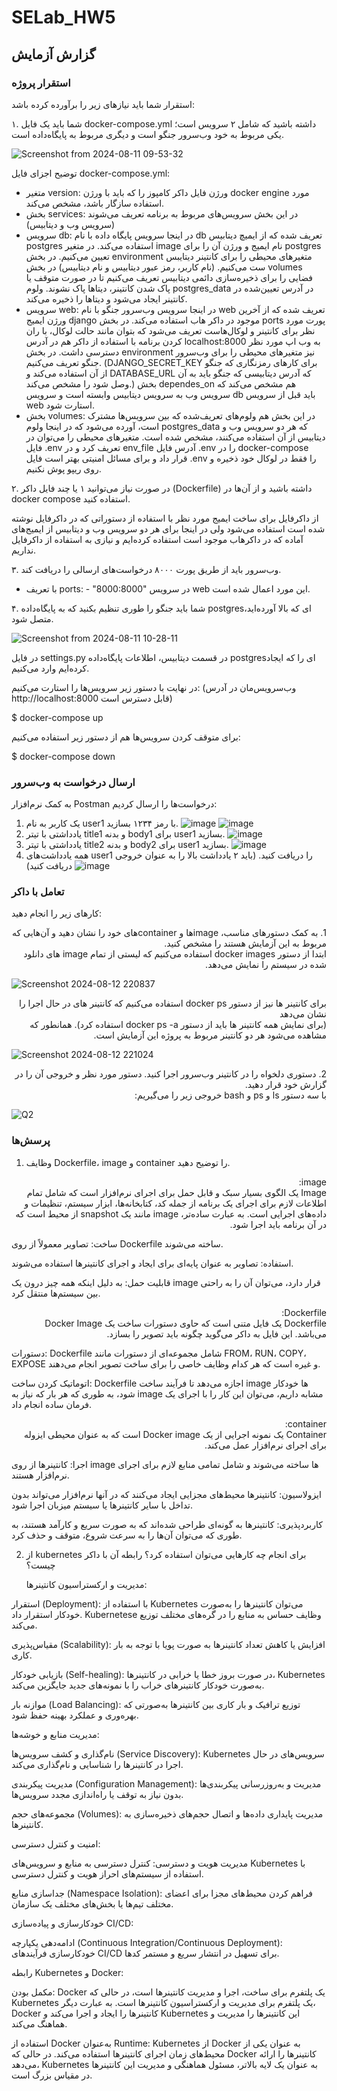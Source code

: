 # SELab_HW5

## گزارش آزمایش

### استقرار پروژه
استقرار شما باید نیازهای زیر را برآورده کرده باشد:

۱. شما باید یک فایل docker-compose.yml داشته باشید که شامل ۲ سرویس است؛ یکی مربوط به خود وب‌سرور جنگو است و دیگری مربوط به پایگاه‌داده است.
   
![Screenshot from 2024-08-11 09-53-32](https://github.com/user-attachments/assets/550794a8-18b6-4e70-b1e5-a6bd285b3c87)

توضیح اجزای فایل docker-compose.yml:
- متغیر version: ورژن فایل داکر کامپوز را که باید با ورژن docker engine مورد استفاده سازگار باشد، مشخص می‌کند.
- بخش services: در این بخش سرویس‌های مربوط به برنامه تعریف می‌شوند (سرویس وب و دیتابیس)
- سرویس db: در اینجا سرویس پایگاه داده با نام db تعریف شده که از ایمیچ دیتابیس postgres استفاده می‌کند. در متغیر image نام ایمیج و ورژن آن را برای postgres تعیین می‌کنیم. در بخش environment متغیرهای محیطی را برای کانتینر دیتایبس ست می‌کنیم. (نام کاربر، رمز عبور دیتابیس و نام دیتابیس) در بخش volumes فضایی را برای ذخیره‌سازی دائمی دیتابیس تعریف می‌کنیم تا در صورت متوقف یا پاک شدن کانتینر، دیتاها پاک نشوند. ولوم postgres_data در آدرس تعیین‌شده در کانتینر ایجاد می‌شود و دیتاها را ذخیره می‌کند.
- سرویس web: در اینجا سرویس وب‌سرور جنگو با نام web تعریف شده که از آخرین ورژن ایمیج django موجود در داکر هاب استفاده می‌کند. در بخش ports پورت مورد نظر برای کانتینر و لوکال‌هاست تعریف می‌شود که بتوان مانند حالت لوکال، با ران کردن برنامه با استفاده از داکر هم در آدرس localhost:8000 به وب اپ مورد نظر دسترسی داشت. در بخش environment نیز متغیرهای محیطی را برای وب‌سرور جنگو تعریف می‌کنیم. (DJANGO_SECRET_KEY برای کارهای رمزنگاری که جنگو از آن استفاده می‌کند و DATABASE_URL که آدرس دیتابیسی که جنگو باید به آن وصل شود را مشخص می‌کند.) بخش dependes_on هم مشخص می‌کند که سرویس وب به سرویس دیتابیس وابسته است و سرویس db باید قبل از سرویس web استارت شود.
- بخش volumes: در این بخش هم ولوم‌های تعریف‌شده که بین سرویس‌ها مشترک است، آورده می‌شود که در اینجا ولوم postgres_data که هر دو سرویس وب و دیتابیس از آن استفاده می‌کنند، مشخص شده است.
  متغیرهای محیطی را می‌توان در فایل .env تعریف کرد و در env_file آدرس فایل .env را در docker-compose قرار داد و برای مسائل امنیتی بهتر است فایل .env را فقط در لوکال خود ذخیره و روی ریپو پوش نکنیم.

۲. در صورت نیاز می‌توانید ۱ یا چند فایل داکر (Dockerfile) داشته باشید و از آن‌ها در docker compose استفاده کنید.

   از داکرفایل برای ساخت ایمیج مورد نظر با استفاده از دستوراتی که در داکرفایل نوشته شده است استفاده می‌شود ولی در اینجا برای هر دو سرویس وب و دیتابیس از ایمیج‌های آماده که در داکرهاب موجود است استفاده کرده‌ایم و نیازی به استفاده از داکرفایل نداریم.

۳. وب‌سرور باید از طریق پورت ۸۰۰۰ درخواست‌های ارسالی را دریافت کند.
   - با تعریف ports: - "8000:8000" در سرویس web این مورد اعمال شده است.

۴. شما باید جنگو را طوری تنظیم بکنید که به پایگاه‌داده postgresای که بالا آورده‌اید، متصل شود.
   
![Screenshot from 2024-08-11 10-28-11](https://github.com/user-attachments/assets/6f2c13fe-0eab-4a02-bbd7-68a0ca865114)

در فایل settings.py در قسمت دیتابیس، اطلاعات پایگاه‌داده postgresای را که ایجاد کرده‌ایم وارد می‌کنیم.

در نهایت با دستور زیر سرویس‌ها را استارت می‌کنیم: (وب‌سرویس‌مان در آدرس http://localhost:8000 قابل دسترس است)

$ docker-compose up

برای متوقف کردن سرویس‌ها هم از دستور زیر استفاده می‌کنیم:

$ docker-compose down




### ارسال درخواست به وب‌سرور
به کمک نرم‌افزار Postman  درخواست‌ها را ارسال کردیم:
1. یک کاربر به نام user1 با رمز ۱۲۳۴ بسازید.
![image](https://github.com/user-attachments/assets/5064f8ec-6951-453e-bc57-36c40f6de0b2)
![image](https://github.com/user-attachments/assets/5fe3acfe-a8be-4505-822d-99465a2bd1df)
2. یادداشتی با تیتر title1 و بدنه body1 برای user1 بسازید.
![image](https://github.com/user-attachments/assets/0d558d2f-ecbf-440f-b9d8-9ddeae51aff0)
3. یادداشتی با تیتر title2 و بدنه body2 برای user1 بسازید.
![image](https://github.com/user-attachments/assets/fdd61a80-8d64-4f4a-a26c-74453ef98d1f)
4. همه یادداشت‌های user1 را دریافت کنید. (باید ۲ یادداشت بالا را به عنوان خروجی دریافت کنید)
![image](https://github.com/user-attachments/assets/80250f88-f456-4f18-a01e-d245aa776dd3)

### تعامل با داکر
کارهای زیر را انجام دهید:
<div dir="rtl">1. به کمک دستورهای مناسب، image‌ها و containerهای خود را نشان دهید و آن‌هایی که مربوط به این آزمایش هستند را مشخص کنید.<br> ابتدا از دستور docker images استفاده می‎‌کنیم که لیستی از تمام image های دانلود شده در سیستم را نمایش می‌دهد.<br></div>

![Screenshot 2024-08-12 220837](https://github.com/user-attachments/assets/61a532e0-b1e7-45d0-afc5-5dfd15502a8b)

<div dir="rtl">برای کانتینر ها نیز از دستور docker ps استفاده می‌کنیم که کانتینر های در حال اجرا را نشان می‌‌دهد</div>
<div dir="rtl">(برای نمایش همه کانتینر ها باید از دستور docker ps -a  استفاده کرد). همانطور که مشاهده می‌شود هر دو کانتینر مربوط به پروژه این آزمایش است.<br></div>

![Screenshot 2024-08-12 221024](https://github.com/user-attachments/assets/a720495e-223d-4ab5-8c87-4bcdbeec2446)

<div dir="rtl">2. دستوری دلخواه را در کانتینر وب‌سرور اجرا کنید. دستور مورد نظر و خروجی آن را در گزارش خود قرار دهید.<br></div>
  <div dir="rtl"> با سه دستور ls و ps و bash خروجی زیر را می‌گیریم:<br></div>
  
![Q2](https://github.com/user-attachments/assets/252f00fd-00a8-4416-9d7c-a9bca10d02c5)


### پرسش‌ها

1. وظایف Dockerfile، image و container را توضیح دهید.

<div dir="rtl">image:<br></div>
<div dir="rtl">Image یک الگوی بسیار سبک و قابل حمل برای اجرای نرم‌افزار است که شامل تمام اطلاعات لازم برای اجرای یک برنامه از جمله کد، کتابخانه‌ها، ابزار سیستم، تنظیمات و داده‌های اجرایی است. به عبارت ساده‌تر، image مانند یک snapshot از محیط است که در آن برنامه باید اجرا شود.</div>

ساخت: تصاویر معمولاً از روی Dockerfile ساخته می‌شوند.

استفاده: تصاویر به عنوان پایه‌ای برای ایجاد و اجرای کانتینرها استفاده می‌شوند.

قابلیت حمل: به دلیل اینکه همه چیز درون یک image قرار دارد، می‌توان آن را به راحتی بین سیستم‌ها منتقل کرد.

<div dir="rtl">Dockerfile:<br></div>
<div dir="rtl">Dockerfile یک فایل متنی است که حاوی دستورات ساخت یک Docker Image می‌باشد. این فایل به داکر می‌گوید چگونه باید تصویر را بسازد.</div>

دستورات: Dockerfile شامل مجموعه‌ای از دستورات مانند FROM، RUN، COPY، EXPOSE و غیره است که هر کدام وظایف خاصی را برای ساخت تصویر انجام می‌دهند.

اتوماتیک کردن ساخت: Dockerfile اجازه می‌دهد تا فرآیند ساخت image ها خودکار شود، به طوری که هر بار که نیاز به image مشابه داریم، می‌توان این کار را با اجرای یک فرمان ساده انجام داد.

<div dir="rtl">container:<br></div>
<div dir="rtl">Container یک نمونه اجرایی از یک Docker image است که به عنوان محیطی ایزوله برای اجرای نرم‌افزار عمل می‌کند.</div>

اجرا: کانتینرها از روی image ها ساخته می‌شوند و شامل تمامی منابع لازم برای اجرای نرم‌افزار هستند.

ایزولاسیون: کانتینرها محیط‌های مجزایی ایجاد می‌کنند که در آنها نرم‌افزار می‌تواند بدون تداخل با سایر کانتینرها یا سیستم میزبان اجرا شود.

کاربردپذیری: کانتینرها به گونه‌ای طراحی شده‌اند که به صورت سریع و کارآمد هستند، به طوری که می‌توان آن‌ها را به سرعت شروع، متوقف و حذف کرد.


2. از kubernetes برای انجام چه کارهایی می‌توان استفاده کرد؟ رابطه آن با داکر چیست؟

   مدیریت و ارکستراسیون کانتینرها:

استقرار (Deployment): با استفاده از Kubernetes می‌توان کانتینرها را به‌صورت خودکار استقرار داد. Kubernetese وظایف حساس به منابع را در گره‌های مختلف توزیع می‌کند.

مقیاس‌پذیری (Scalability): افزایش یا کاهش تعداد کانتینرها به صورت پویا با توجه به بار کاری.

بازیابی خودکار (Self-healing): در صورت بروز خطا یا خرابی در کانتینرها، Kubernetes به‌صورت خودکار کانتینرهای خراب را با نمونه‌های جدید جایگزین می‌کند.

موازنه بار (Load Balancing): توزیع ترافیک و بار کاری بین کانتینرها به‌صورتی که بهره‌وری و عملکرد بهینه حفظ شود.


مدیریت منابع و خوشه‌ها:

نام‌گذاری و کشف سرویس‌ها (Service Discovery): Kubernetes سرویس‌های در حال اجرا در کانتینرها را شناسایی و نام‌گذاری می‌کند.

مدیریت پیکربندی (Configuration Management): مدیریت و به‌روز‌رسانی پیکربندی‌ها بدون نیاز به توقف یا راه‌اندازی مجدد سرویس‌ها.

مجموعه‌های حجم (Volumes): مدیریت پایداری داده‌ها و اتصال حجم‌های ذخیره‌سازی به کانتینرها.


امنیت و کنترل دسترسی:

مدیریت هویت و دسترسی: کنترل دسترسی به منابع و سرویس‌های Kubernetes با استفاده از سیستم‌های احراز هویت و کنترل دسترسی.

جداسازی منابع (Namespace Isolation): فراهم کردن محیط‌های مجزا برای اعضای مختلف تیم‌ها یا بخش‌های مختلف یک سازمان.


خودکارسازی و پیاده‌سازی CI/CD:

ادامه‌دهی یکپارچه (Continuous Integration/Continuous Deployment): خودکارسازی فرآیندهای CI/CD برای تسهیل در انتشار سریع و مستمر کدها.



رابطه Kubernetes و Docker:

مکمل بودن: Docker یک پلتفرم برای ساخت، اجرا و مدیریت کانتینرها است، در حالی که Kubernetes یک پلتفرم برای مدیریت و ارکستراسیون کانتینرها است. به عبارت دیگر، Docker کانتینرها را ایجاد و اجرا می‌کند و Kubernetes این کانتینرها را مدیریت و هماهنگ می‌کند.


استفاده از Docker به‌عنوان Runtime: Kubernetes از Docker به عنوان یکی از محیط‌های زمان اجرای کانتینرها استفاده می‌کند. در حالی که Docker کانتینرها را ارائه می‌دهد، Kubernetes به عنوان یک لایه بالاتر، مسئول هماهنگی و مدیریت این کانتینرها در مقیاس بزرگ است.
